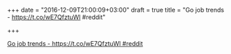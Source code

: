 +++
date = "2016-12-09T21:00:09+03:00"
draft = true
title = "Go job trends -  https://t.co/wE7QfztuWl #reddit"

+++

<p><a href="https://t.co/gMBtZpsyIn">Go job trends -  https://t.co/wE7QfztuWl #reddit</a></p>
